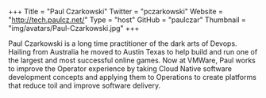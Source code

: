 +++
Title = "Paul Czarkowski"
Twitter = "pczarkowski"
Website = "http://tech.paulcz.net/"
Type = "host"
GitHub = "paulczar"
Thumbnail = "img/avatars/Paul-Czarkowski.jpg"
+++

Paul Czarkowski is a long time practitioner of the dark arts of Devops. Hailing from Australia he moved to Austin Texas to help build and run one of the largest and most successful online games. Now at VMWare, Paul works to improve the Operator experience by taking Cloud Native software development concepts and applying them to Operations to create platforms that reduce toil and improve software delivery.